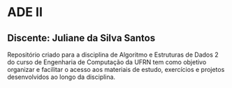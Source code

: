 # ADE II
## Discente: Juliane da Silva Santos

Repositório criado para a disciplina de Algoritmo e Estruturas de Dados 2 do curso de Engenharia de Computação da UFRN tem como objetivo organizar e facilitar o acesso aos materiais de estudo, exercícios e projetos desenvolvidos ao longo da disciplina.

